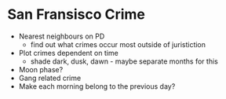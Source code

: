 San Fransisco Crime
===================

* Nearest neighbours on PD
	- find out what crimes occur most outside of juristiction
* Plot crimes dependent on time
	- shade dark, dusk, dawn - maybe separate months for this
* Moon phase?
* Gang related crime
* Make each morning belong to the previous day?
